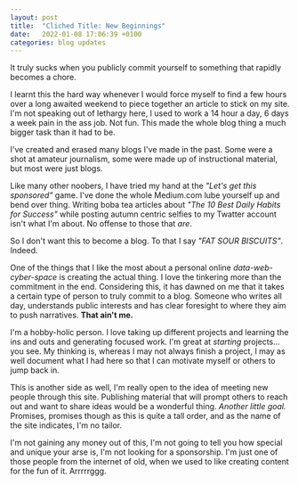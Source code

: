 ```yaml
---
layout: post
title:  "Cliched Title: New Beginnings"
date:   2022-01-08 17:06:39 +0100
categories: blog updates
---
```


It truly sucks when you publicly commit yourself to something that rapidly becomes a chore. 

I learnt this the hard way whenever I would force myself to find a few hours over a long awaited weekend to piece together an article to stick on my site. I'm not speaking out of lethargy here, I used to work a 14 hour a day, 6 days a week pain in the ass job. Not fun. This made the whole blog thing a much bigger task than it had to be. 

I've created and erased many blogs I've made in the past. Some were a shot at amateur journalism, some were made up of instructional material, but most were just blogs.

Like many other noobers, I have tried my hand at the _"Let's get this sponsored"_ game. I've done the whole Medium.com lube yourself up and bend over thing. Writing boba tea articles about _"The 10 Best Daily Habits for Success"_ while posting autumn centric selfies to my Twatter account isn't what I'm about. No offense to those that _are_.

So I don't want this to become a blog. To that I say _"FAT SOUR BISCUITS"_. Indeed.

One of the things that I like the most about a personal online _data-web-cyber-space_ is creating the actual thing. I love the tinkering more than the commitment in the end. Considering this, it has dawned on me that it takes a certain type of person to truly commit to a blog. Someone who writes all day, understands public interests and has clear foresight to where they aim to push narratives. __That ain't me.__ 

I'm a hobby-holic person. I love taking up different projects and learning the ins and outs and generating focused work. I'm great at _starting_ projects... you see. My thinking is, whereas I may not always finish a project, I may as well document what I had here so that I can motivate myself or others to jump back in. 

This is another side as well, I'm really open to the idea of meeting new people through this site. Publishing material that will prompt others to reach out and want to share ideas would be a wonderful thing. _Another little goal._ Promises, promises though as this is quite a tall order, and as the name of the site indicates, I'm no tailor. 

I'm not gaining any money out of this, I'm not going to tell you how special and unique your arse is, I'm not looking for a sponsorship. I'm just one of those people from the internet of old, when we used to like creating content for the fun of it. Arrrrrggg.
